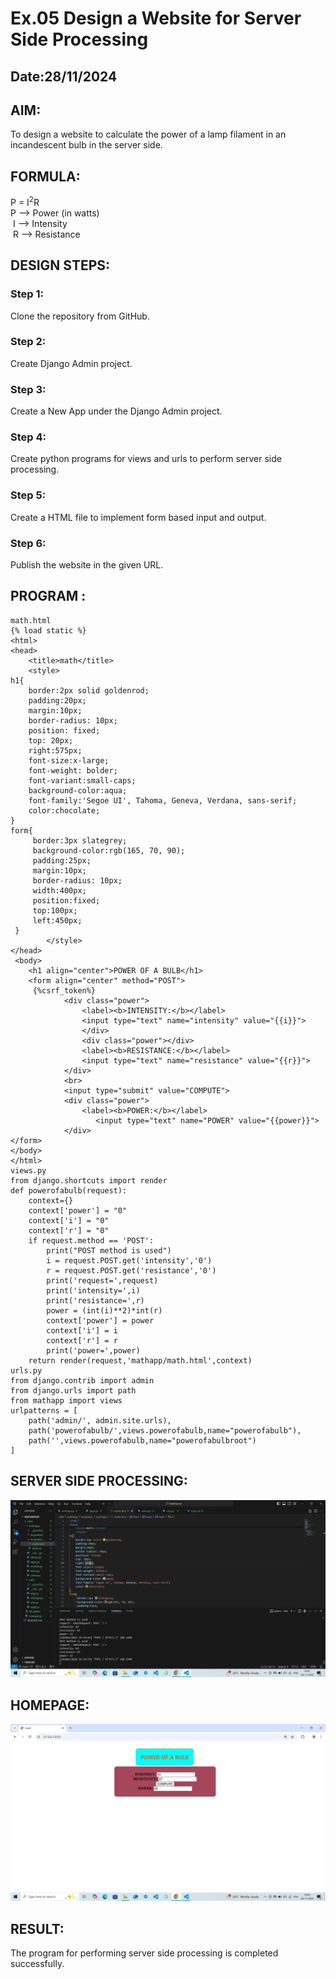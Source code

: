 # Ex.05 Design a Website for Server Side Processing
## Date:28/11/2024

## AIM:
 To design a website to calculate the power of a lamp filament in an incandescent bulb in the server side. 


## FORMULA:
P = I<sup>2</sup>R
<br> P --> Power (in watts)
<br> I --> Intensity
<br> R --> Resistance

## DESIGN STEPS:

### Step 1:
Clone the repository from GitHub.

### Step 2:
Create Django Admin project.

### Step 3:
Create a New App under the Django Admin project.

### Step 4:
Create python programs for views and urls to perform server side processing.

### Step 5:
Create a HTML file to implement form based input and output.

### Step 6:
Publish the website in the given URL.

## PROGRAM :
```
math.html
{% load static %}
<html>
<head>
    <title>math</title>
    <style>
h1{
    border:2px solid goldenrod;
    padding:20px;
    margin:10px;
    border-radius: 10px;
    position: fixed;
    top: 20px;
    right:575px;
    font-size:x-large;
    font-weight: bolder;
    font-variant:small-caps;
    background-color:aqua;
    font-family:'Segoe UI', Tahoma, Geneva, Verdana, sans-serif;
    color:chocolate;
}
form{
     border:3px slategrey;
     background-color:rgb(165, 70, 90);
     padding:25px;
     margin:10px;
     border-radius: 10px;
     width:400px;
     position:fixed;
     top:100px;
     left:450px;
 }
        </style>
</head>
 <body>
    <h1 align="center">POWER OF A BULB</h1>
    <form align="center" method="POST">
     {%csrf_token%}
            <div class="power">
                <label><b>INTENSITY:</b></label>
                <input type="text" name="intensity" value="{{i}}">
                </div>
                <div class="power"></div>
                <label><b>RESISTANCE:</b></label>
                <input type="text" name="resistance" value="{{r}}">
            </div>
            <br>
            <input type="submit" value="COMPUTE">
            <div class="power">
                <label><b>POWER:</b></label>
                   <input type="text" name="POWER" value="{{power}}">
            </div>
</form>
</body>
</html>
views.py
from django.shortcuts import render 
def powerofabulb(request): 
    context={} 
    context['power'] = "0" 
    context['i'] = "0" 
    context['r'] = "0" 
    if request.method == 'POST': 
        print("POST method is used")
        i = request.POST.get('intensity','0')
        r = request.POST.get('resistance','0')
        print('request=',request) 
        print('intensity=',i) 
        print('resistance=',r) 
        power = (int(i)**2)*int(r) 
        context['power'] = power 
        context['i'] = i
        context['r'] = r 
        print('power=',power) 
    return render(request,'mathapp/math.html',context)
urls.py
from django.contrib import admin 
from django.urls import path 
from mathapp import views 
urlpatterns = [ 
    path('admin/', admin.site.urls), 
    path('powerofabulb/',views.powerofabulb,name="powerofabulb"),
    path('',views.powerofabulb,name="powerofabulbroot")
]
```

## SERVER SIDE PROCESSING:

![alt text](<Screenshot (30).png>)
## HOMEPAGE:

![alt text](<Screenshot (29).png>)
## RESULT:
The program for performing server side processing is completed successfully.
